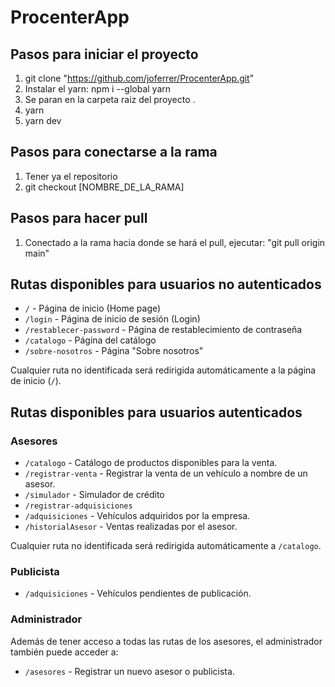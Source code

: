 ﻿# ProcenterApp

## Pasos para iniciar el proyecto

1. git clone "https://github.com/joferrer/ProcenterApp.git"
2. Instalar el yarn: npm i --global yarn
3. Se paran en la carpeta raiz del proyecto .
4. yarn
5. yarn dev

## Pasos para conectarse a la rama

1. Tener ya el repositorio
2. git checkout [NOMBRE_DE_LA_RAMA] 

## Pasos para hacer pull

1. Conectado a la rama hacia donde se hará el pull, ejecutar: "git pull origin main"

## Rutas disponibles para usuarios no autenticados

- `/` - Página de inicio (Home page)
- `/login` - Página de inicio de sesión (Login)
- `/restablecer-password` - Página de restablecimiento de contraseña
- `/catalogo` - Página del catálogo
- `/sobre-nosotros` - Página "Sobre nosotros"

Cualquier ruta no identificada será redirigida automáticamente a la página de inicio (`/`).

## Rutas disponibles para usuarios autenticados

### Asesores

- `/catalogo` - Catálogo de productos disponibles para la venta.
- `/registrar-venta` - Registrar la venta de un vehículo a nombre de un asesor.
- `/simulador` - Simulador de crédito
- `/registrar-adquisiciones`
- `/adquisiciones` - Vehículos adquiridos por la empresa.
- `/historialAsesor` - Ventas realizadas por el asesor.

Cualquier ruta no identificada será redirigida automáticamente a `/catalogo`.

### Publicista

- `/adquisiciones` - Vehículos pendientes de publicación.

### Administrador

Además de tener acceso a todas las rutas de los asesores, el administrador también puede acceder a:

- `/asesores` - Registrar un nuevo asesor o publicista.